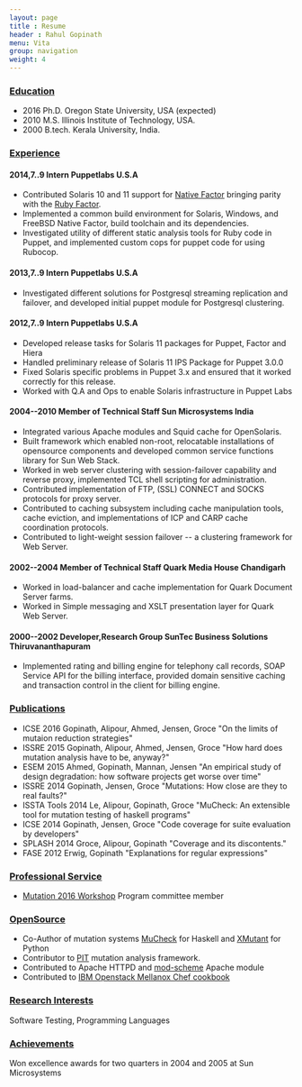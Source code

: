 ```yaml
---
layout: page
title : Resume
header : Rahul Gopinath
menu: Vita
group: navigation
weight: 4
---
```

<!--
You can find my resume in pdf format [here](/resources/resume.pdf).

* [Education](#education)
* [Experience](#experience)
* [Publications](#publications)
* [OpenSource](#opensource)
* [Research Interests](#research-interests)
* [Achievements](#achievements)
-->
### [Education]()

* 2016 Ph.D. Oregon State University, USA (expected) 
* 2010 M.S. Illinois Institute of Technology, USA.
* 2000 B.tech. Kerala University, India.

### [Experience]()

#### 2014,7..9 Intern Puppetlabs U.S.A

* Contributed Solaris 10 and 11 support for [Native Factor](https://docs.puppetlabs.com/puppet/latest/reference/experiments_cfacter.html) bringing parity with the [Ruby Factor](https://puppetlabs.com/facter).
* Implemented a common build environment for Solaris, Windows, and FreeBSD Native Factor, build toolchain and its dependencies.
* Investigated utility of different static analysis tools for Ruby code in Puppet, and implemented custom cops for puppet code for using Rubocop.

#### 2013,7..9 Intern Puppetlabs U.S.A

* Investigated different solutions for Postgresql streaming replication and failover, and developed initial puppet module for Postgresql clustering.

#### 2012,7..9 Intern Puppetlabs U.S.A

* Developed release tasks for Solaris 11 packages for Puppet, Factor and Hiera
* Handled preliminary release of Solaris 11 IPS Package for Puppet 3.0.0
* Fixed Solaris specific problems in Puppet 3.x and ensured that it worked correctly for this release.
* Worked with Q.A and Ops to enable Solaris infrastructure in Puppet Labs

#### 2004--2010 Member of Technical Staff Sun Microsystems India

* Integrated various Apache modules and Squid cache for OpenSolaris. 
* Built framework which enabled non-root, relocatable installations of opensource components
        and developed common service functions library for Sun Web Stack. 
* Worked in web server clustering with session-failover capability and reverse proxy, implemented TCL shell scripting for administration.
* Contributed implementation of FTP, (SSL) CONNECT and SOCKS protocols for proxy server.
* Contributed to caching subsystem including cache manipulation tools, cache eviction, and 
        implementations of ICP and CARP cache coordination protocols.
* Contributed to light-weight session failover -- a clustering framework for Web Server.

#### 2002--2004 Member of Technical Staff Quark Media House Chandigarh

* Worked in load-balancer and cache implementation for Quark Document Server farms.
* Worked in Simple messaging and XSLT presentation layer for Quark Web Server.

#### 2000--2002 Developer,Research Group SunTec Business Solutions Thiruvananthapuram

* Implemented rating and billing engine for telephony call records, SOAP Service API for the billing interface, provided domain sensitive caching and transaction control in the client for billing engine. 

### [Publications]()

* ICSE 2016 Gopinath, Alipour, Ahmed, Jensen, Groce "On the limits of mutaion reduction strategies"
* ISSRE 2015 Gopinath, Alipour, Ahmed, Jensen, Groce "How hard does mutation analysis have to be, anyway?"
* ESEM 2015 Ahmed, Gopinath, Mannan, Jensen "An empirical study of design degradation: how software projects get worse over time"
* ISSRE 2014 Gopinath, Jensen, Groce "Mutations: How close are they to real faults?"
* ISSTA Tools 2014 Le, Alipour, Gopinath, Groce "MuCheck: An extensible tool for mutation testing of haskell programs"
* ICSE 2014 Gopinath, Jensen, Groce "Code coverage for suite evaluation by developers"
* SPLASH 2014 Groce, Alipour, Gopinath "Coverage and its discontents."
* FASE 2012 Erwig, Gopinath "Explanations for regular expressions"

### [Professional Service]()

* [Mutation 2016 Workshop](https://sites.google.com/site/mutation2016/mutation-2016) Program committee member

### [OpenSource]()

* Co-Author of mutation systems [MuCheck](https://github.com/vrthra/mucheck) for Haskell and [XMutant](https://github.com/vrthra/xmutant.py) for Python
* Contributor to [PIT](http://pitest.org/) mutation analysis framework.
* Contributed to Apache HTTPD and [mod-scheme](https://github.com/vrthra/mod-scheme) Apache module
* Contributed to [IBM Openstack Mellanox Chef cookbook](https://github.com/osuosl-cookbooks/cookbook-openstack-mellanox)

### [Research Interests]()

Software Testing, Programming Languages

### [Achievements]()

Won excellence awards for two quarters in 2004 and 2005 at Sun Microsystems


